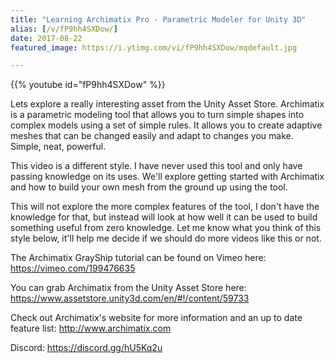 ```yaml
---
title: "Learning Archimatix Pro - Parametric Modeler for Unity 3D"
alias: [/v/fP9hh4SXDow/]
date: 2017-08-22
featured_image: https://i.ytimg.com/vi/fP9hh4SXDow/mqdefault.jpg

---
```


{{% youtube id="fP9hh4SXDow" %}}

Lets explore a really interesting asset from the Unity Asset Store. Archimatix is a parametric modeling tool that allows you to turn simple shapes into complex models using a set of simple rules. It allows you to create adaptive meshes that can be changed easily and adapt to changes you make. Simple, neat, powerful.

This video is a different style. I have never used this tool and only have passing knowledge on its uses. We'll explore getting started with Archimatix and how to build your own mesh from the ground up using the tool.

This will not explore the more complex features of the tool, I don't have the knowledge for that, but instead will look at how well it can be used to build something useful from zero knowledge. Let me know what you think of this style below, it'll help me decide if we should do more videos like this or not.

The Archimatix GrayShip tutorial can be found on Vimeo here: https://vimeo.com/199476635

You can grab Archimatix from the Unity Asset Store here:  https://www.assetstore.unity3d.com/en/#!/content/59733

Check out Archimatix's website for more information and an up to date feature list: http://www.archimatix.com

Discord: https://discord.gg/hU5Kq2u